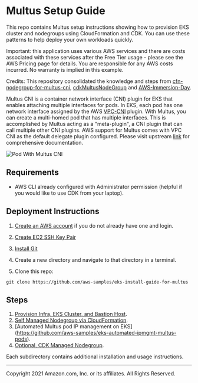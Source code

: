 # Multus Setup Guide

This repo contains Multus setup instructions showing how to provision EKS cluster and nodegroups using CloudFormation and CDK. You can use these patterns to help deploy your own workloads quickly.

Important: this application uses various AWS services and there are costs associated with these services after the Free Tier usage - please see the AWS Pricing page for details. 
You are responsible for any AWS costs incurred. No warranty is implied in this example.

Credits: This repository consolidated the knowledge and steps from [cfn-nodegroup-for-multus-cni](https://github.com/aws-samples/cfn-nodegroup-for-multus-cni), [cdkMultusNodeGroup](https://github.com/jungy-aws/cdkMultusNodeGroup) and [AWS-Immersion-Day](https://github.com/crosscom/AWS-Immersion-Day).  

Multus CNI is a container network interface (CNI) plugin for EKS that enables attaching multiple interfaces for pods. In EKS, each pod has one network interface assigned by the AWS [VPC-CNI](https://docs.aws.amazon.com/eks/latest/userguide/pod-networking.html) plugin. With Multus, you can create a multi-homed pod that has multiple interfaces. This is accomplished by Multus acting as a "meta-plugin", a CNI plugin that can call multiple other CNI plugins. AWS support for Multus comes with VPC CNI as the default delegate plugin configured. Please visit upstream [link](https://github.com/k8snetworkplumbingwg/multus-cni) for comprehensive documentation.

![Pod With Multus CNI](./images/multus.png)

## Requirements

* AWS CLI already configured with Administrator permission (helpful if you would like to use CDK from your laptop).

## Deployment Instructions

1. [Create an AWS account](https://portal.aws.amazon.com/gp/aws/developer/registration/index.html) if you do not already have one and login.

1. [Create EC2 SSH Key Pair](https://docs.aws.amazon.com/ground-station/latest/ug/create-ec2-ssh-key-pair.html)

1. [Install Git](https://git-scm.com/book/en/v2/Getting-Started-Installing-Git) 

1. Create a new directory and navigate to that directory in a terminal.

1. Clone this repo:

```
git clone https://github.com/aws-samples/eks-install-guide-for-multus
```

## Steps

1. [Provision Infra, EKS Cluster, and Bastion Host](./cfn/templates/infra/README.md).
2. [Self Managed Nodegroup via CloudFormation](./cfn/templates/nodegroup/README.md).
3. [Automated Multus pod IP management on EKS] (https://github.com/aws-samples/eks-automated-ipmgmt-multus-pods).
4. [Optional, CDK Managed Nodegroup](./cdk/README.md).

Each subdirectory contains additional installation and usage instructions. 

----
Copyright 2021 Amazon.com, Inc. or its affiliates. All Rights Reserved.
